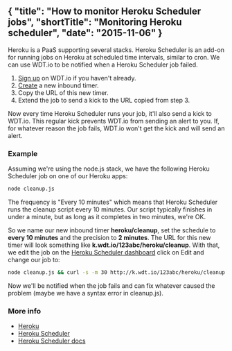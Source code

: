 {
  "title": "How to monitor Heroku Scheduler jobs",
  "shortTitle": "Monitoring Heroku scheduler",
  "date": "2015-11-06"
}
---
Heroku is a PaaS supporting several stacks. Heroku Scheduler is an add-on for running jobs on Heroku at scheduled time intervals, similar to cron. We can use WDT.io to be notified when a Heroku Scheduler job failed.

1. [Sign up](https://wdt.io/signup) on WDT.io if you haven't already.
2. [Create](inbound_timer.html) a new inbound timer.
3. Copy the URL of this new timer.
4. Extend the job to send a kick to the URL copied from step 3.

Now every time Heroku Scheduler runs your job, it'll also send a kick to WDT.io. This regular kick prevents WDT.io from sending an alert to you. If, for whatever reason the job fails, WDT.io won't get the kick and will send an alert.


### Example

Assuming we're using the node.js stack, we have the following Heroku Scheduler job on one of our Heroku apps:

```bash
node cleanup.js
```
The frequency is "Every 10 minutes" which means that Heroku Scheduler runs the cleanup script every 10 minutes. Our script typically finishes in under a minute, but as long as it completes in two minutes, we're OK.

So we name our new inbound timer **heroku/cleanup**, set the schedule to **every 10 minutes** and the precision to **2 minutes**. The URL for this new timer will look something like **k.wdt.io/123abc/heroku/cleanup**. With that, we edit the job on the [Heroku Scheduler dashboard](https://scheduler.heroku.com/dashboard) click on Edit and change our job to:

```bash
node cleanup.js && curl -s -m 30 http://k.wdt.io/123abc/heroku/cleanup
```
Now we'll be notified when the job fails and can fix whatever caused the problem (maybe we have a syntax error in cleanup.js).

### More info

- [Heroku](https://heroku.com)
- [Heroku Scheduler](https://elements.heroku.com/addons/scheduler)
- [Heroku Scheduler docs](https://devcenter.heroku.com/articles/scheduler)
